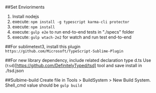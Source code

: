 
##Set Envioriments
 1. Install nodejs
 2. execute: `npm install -g typescript karma-cli protector`
 3. execute: `npm install`
 5. execute: `gulp e2e` to run end-to-end tests in "./specs" folder
 4. execute: `gulp wtach-2e2` for watch and run test end-to-end

##For sublimetext3, install this plugin
`https://github.com/Microsoft/TypeScript-Sublime-Plugin`

##For new library dependency, include related declaration type d.ts
Use (`tsd`)[https://github.com/DefinitelyTyped/tsd] tool and save install in ./tsd.json 

##Sulbime-build
Create file in Tools > BuildSystem > New Build System. Shell_cmd value should be `gulp build`
